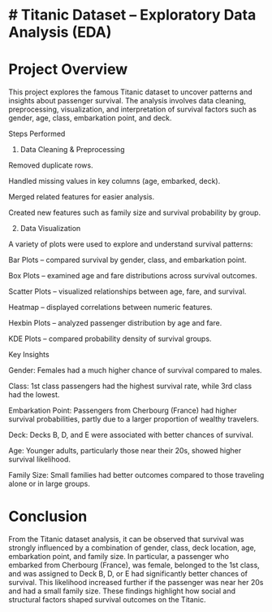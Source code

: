 # # Titanic Dataset – Exploratory Data Analysis (EDA)
# Project Overview

This project explores the famous Titanic dataset to uncover patterns and insights about passenger survival. The analysis involves data cleaning, preprocessing, visualization, and interpretation of survival factors such as gender, age, class, embarkation point, and deck.

Steps Performed
1. Data Cleaning & Preprocessing

Removed duplicate rows.

Handled missing values in key columns (age, embarked, deck).

Merged related features for easier analysis.

Created new features such as family size and survival probability by group.

2. Data Visualization

A variety of plots were used to explore and understand survival patterns:

Bar Plots – compared survival by gender, class, and embarkation point.

Box Plots – examined age and fare distributions across survival outcomes.

Scatter Plots – visualized relationships between age, fare, and survival.

Heatmap – displayed correlations between numeric features.

Hexbin Plots – analyzed passenger distribution by age and fare.

KDE Plots – compared probability density of survival groups.

Key Insights

Gender: Females had a much higher chance of survival compared to males.

Class: 1st class passengers had the highest survival rate, while 3rd class had the lowest.

Embarkation Point: Passengers from Cherbourg (France) had higher survival probabilities, partly due to a larger proportion of wealthy travelers.

Deck: Decks B, D, and E were associated with better chances of survival.

Age: Younger adults, particularly those near their 20s, showed higher survival likelihood.

Family Size: Small families had better outcomes compared to those traveling alone or in large groups.

# Conclusion

From the Titanic dataset analysis, it can be observed that survival was strongly influenced by a combination of gender, class, deck location, age, embarkation point, and family size. In particular, a passenger who embarked from Cherbourg (France), was female, belonged to the 1st class, and was assigned to Deck B, D, or E had significantly better chances of survival. This likelihood increased further if the passenger was near her 20s and had a small family size. These findings highlight how social and structural factors shaped survival outcomes on the Titanic.

